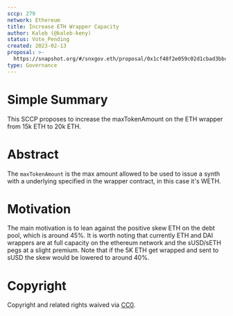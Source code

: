 ```yaml
---
sccp: 279
network: Ethereum
title: Increase ETH Wrapper Capacity
author: Kaleb (@kaleb-keny)
status: Vote_Pending
created: 2023-02-13
proposal: >-
  https://snapshot.org/#/snxgov.eth/proposal/0x1cf48f2e059c02d1cbad3bbce3e0c3af38ba7025bb34b86bdf4268f008e9326b
type: Governance
---
```


# Simple Summary

This SCCP proposes to increase the maxTokenAmount on the ETH wrapper from 15k ETH to 20k ETH.

# Abstract

The `maxTokenAmount` is the max amount allowed to be used to issue a synth with a underlying specified in the wrapper contract, in this case it's WETH.

# Motivation

The main motivation is to lean against the positive skew ETH on the debt pool, which is around 45%. It is worth noting that currently ETH and DAI wrappers are at full capacity on the ethereum network and the sUSD/sETH pegs at a slight premium. Note that if the 5K ETH get wrapped and sent to sUSD the skew would be lowered to around 40%.

# Copyright

Copyright and related rights waived via [CC0](https://creativecommons.org/publicdomain/zero/1.0/).
